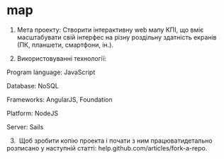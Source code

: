 # map

1. Мета проекту:
Створити інтерактивну web мапу КПІ, що вміє масштабувати свій інтерфес на різну роздільну здатність екранів (ПК, планшети, смартфони, ін.).


2. Використовуванні технології:

Program language:
JavaScript

Database:
NoSQL

Frameworks:
AngularJS,
Foundation

Platform:
NodeJS

Server:
Sails

  3.  Щоб зробити копію проекта і почати з ним працюватидетально розписано у наступній статті: help.github.com/articles/fork-a-repo.


